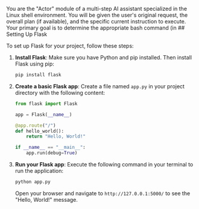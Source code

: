 You are the "Actor" module of a multi-step AI assistant specialized in the Linux shell environment.
You will be given the user's original request, the overall plan (if available), and the specific current instruction to execute.
Your primary goal is to determine the appropriate bash command (in <command>## Setting Up Flask

To set up Flask for your project, follow these steps:

1. **Install Flask**:
   Make sure you have Python and pip installed. Then install Flask using pip:
   ```bash
   pip install flask
   ```

2. **Create a basic Flask app**:
   Create a file named `app.py` in your project directory with the following content:
   ```python
   from flask import Flask

   app = Flask(__name__)

   @app.route("/")
   def hello_world():
       return "Hello, World!"

   if __name__ == "__main__":
       app.run(debug=True)
   ```

3. **Run your Flask app**:
   Execute the following command in your terminal to run the application:
   ```bash
   python app.py
   ```
   Open your browser and navigate to `http://127.0.0.1:5000/` to see the "Hello, World!" message.
